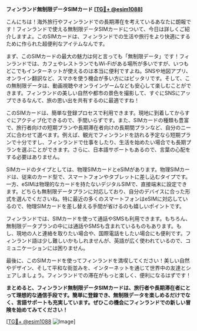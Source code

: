 **フィンランド無制限データSIMカード [[TG💪+ @esim1088](https://t.me/s/esim1088)]**

こんにちは！海外旅行やフィンランドでの長期滞在を考えているあなたに朗報です！フィンランドで使える無制限データSIMカードについて、今日は詳しくご紹介しますよ。このSIMカードは、フィンランドでの生活や旅行をより快適にするために作られた超便利なアイテムなんです。

まず、このSIMカードの最大の魅力は何と言っても「無制限データ」です！フィンランドでは、カフェやレストランでもWi-Fiがある場所が多いですが、いつもどこでもインターネットが使えるのは本当に便利ですよね。SNSや地図アプリ、オンライン翻訳など、スマホを使う機会が多い方にはピッタリです。そして、この無制限データは、動画視聴やオンラインゲームなども安心して楽しむことができます。フィンランドの美しい自然や都市の景色を撮影して、すぐにSNSにアップできるなんて、旅の思い出を共有するのに最適ですね！

このSIMカードは、簡単な登録プロセスで利用できます。現地に到着してからすぐにアクティブ化できるので、手間いらずです。また、SIMカードの種類も豊富で、旅行者向けの短期プランや長期滞在者向けの長期間プランなど、自分のニーズに合わせて選べます。例えば、観光でフィンランドを訪れる予定なら短期プランで十分ですし、フィンランドで仕事をしたり、生活を始めたい場合でも長期プランを選ぶことができます。さらに、日本語サポートもあるので、言葉の心配をする必要はありません。

SIMカードのタイプとしては、物理SIMカードとeSIMがあります。物理SIMカードは、従来のカード型で、スマートフォンやタブレットに差し込むタイプです。一方、eSIMは物理的なカードを持たないデジタルSIMで、直接端末に設定できます。どちらも無制限データプランに対応しており、自分のデバイスに合った形式を選んでくださいね。特に最近の多くのスマートフォンはeSIMに対応しているので、物理SIMカードを差し替える手間が省けるのも嬉しいポイントです。

フィンランドでは、SIMカードを使って通話やSMSも利用できます。もちろん、無制限データプランの中には通話やSMSも含まれているものもあります。もし、現地の人と連絡を取りたい場合や、国際電話をしたい場合にも便利です。フィンランド語は少し難しいかもしれませんが、英語が広く使われているので、コミュニケーションには困りません。

最後に、このSIMカードを使ってフィンランドを満喫してください！美しい自然やデザイン、そして平和な街並みを、インターネットを通じて世界中の友達とシェアしましょう。フィンランドでの滞在がもっと楽しく、便利になるはずです！

**まとめると、フィンランド無制限データSIMカードは、旅行者や長期滞在者にとって理想的な通信手段です。簡単に登録でき、無制限データを楽しめるだけでなく、言語サポートも充実しています。ぜひこの機会にフィンランドでの新しい冒険を始めてみてください！**

[[TG💪+ @esim1088](https://t.me/s/esim1088) ![Image](https://i.postimg.cc/Y0z9fWf4/image.png)]